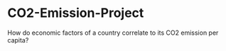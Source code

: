 # CO2-Emission-Project
How do economic factors of a country correlate to its CO2 emission per capita?
